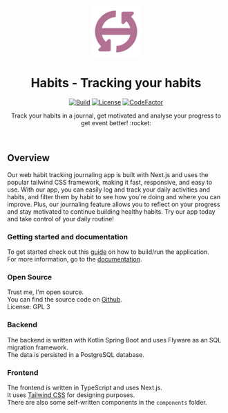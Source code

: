 <p align="center">
    <a href="https://github.com/bfhmea4/mea4_01_habits">
        <img height="120px" src="./assets/habits_logo_original.png" />
    </a>
    <h1 align="center">
        Habits - Tracking your habits
    </h1>
</p>

<p align="center">
  <a href="https://github.com/bfhmea4/mea4_01_habits/issues"><img
    src="https://img.shields.io/github/issues/bfhmea4/mea4_01_habits"
    alt="Build"
  /></a>
  <a href="https://github.com/bfhmea4/mea4_01_habits"><img
    src="https://img.shields.io/github/license/bfhmea4/mea4_01_habits"
    alt="License"
  /></a>
  <a href="https://www.codefactor.io/repository/github/bfhmea4/mea4_01_habits">
    <img src="https://www.codefactor.io/repository/github/bfhmea4/mea4_01_habits/badge" alt="CodeFactor" />
  </a>
</p>

<p align="center">
  Track your habits in a journal, get motivated and analyse your progress to get event better! :rocket:
</p>

<br>

## Overview

Our web habit tracking journaling app is built with Next.js and uses the popular tailwind CSS framework, making it fast, responsive, and easy to use. With our app, you can easily log and track your daily activities and habits, and filter them by habit to see how you're doing and where you can improve. Plus, our journaling feature allows you to reflect on your progress and stay motivated to continue building healthy habits. Try our app today and take control of your daily routine!

### Getting started and documentation

To get started check out this [guide](https://bfhmea4.github.io/mea4_01_habits/getting-started/) on how to build/run the application.  
For more information, go to the [documentation](https://bfhmea4.github.io/mea4_01_habits/).

### Open Source

Trust me, I'm open source.  
You can find the source code on [Github](https://github.com/bfhmea4/mea4_01_habits).  
License: GPL 3

### Backend

The backend is written with Kotlin Spring Boot and uses Flyware as an SQL migration framework.  
The data is persisted in a PostgreSQL database. 

### Frontend

The frontend is written in TypeScript and uses Next.js.  
It uses [Tailwind CSS](https://tailwindcss.com/) for designing purposes.  
There are also some self-written components in the `components` folder.
